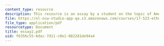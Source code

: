 ```yaml
---
content_type: resource
description: This resource is an essay by a student on the topic of American poverty.
file: https://ol-ocw-studio-app-qa.s3.amazonaws.com/courses/17-523-ethnicity-and-race-in-world-politics-fall-2005/f6356c556dac7d11c0e1082281de94a4_essay2.pdf
file_type: application/pdf
resourcetype: Document
title: essay2.pdf
uid: f6356c55-6dac-7d11-c0e1-082281de94a4
---
```

